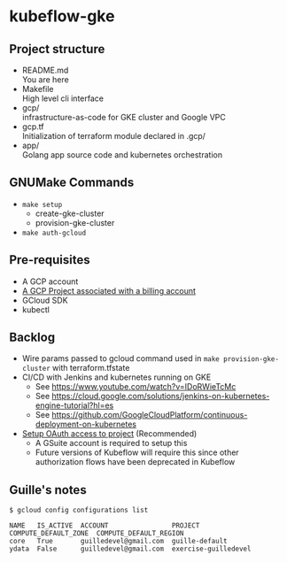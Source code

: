 # kubeflow-gke

## Project structure

- README.md \
You are here
- Makefile \
High level cli interface
- gcp/ \
infrastructure-as-code for GKE cluster and Google VPC
- gcp.tf \
Initialization of terraform module declared in .gcp/
- app/ \
Golang app source code and kubernetes orchestration

## GNUMake Commands

- `make setup`
  - create-gke-cluster
  - provision-gke-cluster
- `make auth-gcloud`

## Pre-requisites

- A GCP account
- [A GCP Project associated with a billing account](https://console.cloud.google.com/billing/projects?folder&organizationId)
- GCloud SDK
- kubectl

## Backlog

- Wire params passed to gcloud command used in `make provision-gke-cluster` with terraform.tfstate
- CI/CD with Jenkins and kubernetes running on GKE
  - See https://www.youtube.com/watch?v=IDoRWieTcMc
  - See https://cloud.google.com/solutions/jenkins-on-kubernetes-engine-tutorial?hl=es
  - See https://github.com/GoogleCloudPlatform/continuous-deployment-on-kubernetes
- [Setup OAuth access to project](https://www.kubeflow.org/docs/gke/deploy/oauth-setup/) (Recommended)
  - A GSuite account is required to setup this
  - Future versions of Kubeflow will require this since other authorization flows have been deprecated in Kubeflow

## Guille's notes

`$ gcloud config configurations list`

```shell
NAME   IS_ACTIVE  ACCOUNT                PROJECT               COMPUTE_DEFAULT_ZONE  COMPUTE_DEFAULT_REGION
core   True       guilledevel@gmail.com  guille-default
ydata  False      guilledevel@gmail.com  exercise-guilledevel
```
